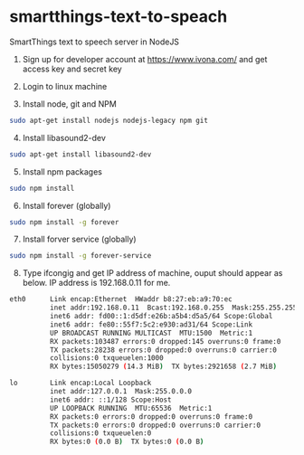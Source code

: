# smartthings-text-to-speach
SmartThings text to speech server in NodeJS

1) Sign up for developer account at https://www.ivona.com/ and get access key and secret key

2) Login to linux machine

3) Install node, git and NPM
``` bash
sudo apt-get install nodejs nodejs-legacy npm git
```

4) Install libasound2-dev
``` bash
sudo apt-get install libasound2-dev
```

5) Install npm packages
``` bash
sudo npm install
```

6) Install forever (globally)
``` bash
sudo npm install -g forever
```

7) Install forver service (globally)
``` bash
sudo npm install -g forever-service
```

8) Type ifcongig and get IP address of machine, ouput should appear as below. IP address is 192.168.0.11 for me.
``` bash
eth0      Link encap:Ethernet  HWaddr b8:27:eb:a9:70:ec
          inet addr:192.168.0.11  Bcast:192.168.0.255  Mask:255.255.255.0
          inet6 addr: fd00::1:d5df:e26b:a5b4:d5a5/64 Scope:Global
          inet6 addr: fe80::55f7:5c2:e930:ad31/64 Scope:Link
          UP BROADCAST RUNNING MULTICAST  MTU:1500  Metric:1
          RX packets:103487 errors:0 dropped:145 overruns:0 frame:0
          TX packets:28238 errors:0 dropped:0 overruns:0 carrier:0
          collisions:0 txqueuelen:1000
          RX bytes:15050279 (14.3 MiB)  TX bytes:2921658 (2.7 MiB)

lo        Link encap:Local Loopback
          inet addr:127.0.0.1  Mask:255.0.0.0
          inet6 addr: ::1/128 Scope:Host
          UP LOOPBACK RUNNING  MTU:65536  Metric:1
          RX packets:0 errors:0 dropped:0 overruns:0 frame:0
          TX packets:0 errors:0 dropped:0 overruns:0 carrier:0
          collisions:0 txqueuelen:0
          RX bytes:0 (0.0 B)  TX bytes:0 (0.0 B)
```
